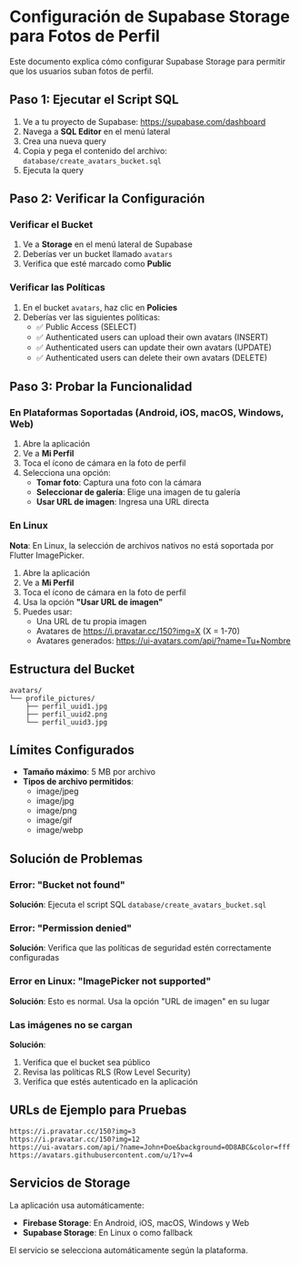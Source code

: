 # Configuración de Supabase Storage para Fotos de Perfil

Este documento explica cómo configurar Supabase Storage para permitir que los usuarios suban fotos de perfil.

## Paso 1: Ejecutar el Script SQL

1. Ve a tu proyecto de Supabase: https://supabase.com/dashboard
2. Navega a **SQL Editor** en el menú lateral
3. Crea una nueva query
4. Copia y pega el contenido del archivo: `database/create_avatars_bucket.sql`
5. Ejecuta la query

## Paso 2: Verificar la Configuración

### Verificar el Bucket

1. Ve a **Storage** en el menú lateral de Supabase
2. Deberías ver un bucket llamado `avatars`
3. Verifica que esté marcado como **Public**

### Verificar las Políticas

1. En el bucket `avatars`, haz clic en **Policies**
2. Deberías ver las siguientes políticas:
   - ✅ Public Access (SELECT)
   - ✅ Authenticated users can upload their own avatars (INSERT)
   - ✅ Authenticated users can update their own avatars (UPDATE)
   - ✅ Authenticated users can delete their own avatars (DELETE)

## Paso 3: Probar la Funcionalidad

### En Plataformas Soportadas (Android, iOS, macOS, Windows, Web)

1. Abre la aplicación
2. Ve a **Mi Perfil**
3. Toca el ícono de cámara en la foto de perfil
4. Selecciona una opción:
   - **Tomar foto**: Captura una foto con la cámara
   - **Seleccionar de galería**: Elige una imagen de tu galería
   - **Usar URL de imagen**: Ingresa una URL directa

### En Linux

**Nota**: En Linux, la selección de archivos nativos no está soportada por Flutter ImagePicker.

1. Abre la aplicación
2. Ve a **Mi Perfil**
3. Toca el ícono de cámara en la foto de perfil
4. Usa la opción **"Usar URL de imagen"**
5. Puedes usar:
   - Una URL de tu propia imagen
   - Avatares de https://i.pravatar.cc/150?img=X (X = 1-70)
   - Avatares generados: https://ui-avatars.com/api/?name=Tu+Nombre

## Estructura del Bucket

```
avatars/
└── profile_pictures/
    ├── perfil_uuid1.jpg
    ├── perfil_uuid2.png
    └── perfil_uuid3.jpg
```

## Límites Configurados

- **Tamaño máximo**: 5 MB por archivo
- **Tipos de archivo permitidos**:
  - image/jpeg
  - image/jpg
  - image/png
  - image/gif
  - image/webp

## Solución de Problemas

### Error: "Bucket not found"

**Solución**: Ejecuta el script SQL `database/create_avatars_bucket.sql`

### Error: "Permission denied"

**Solución**: Verifica que las políticas de seguridad estén correctamente configuradas

### Error en Linux: "ImagePicker not supported"

**Solución**: Esto es normal. Usa la opción "URL de imagen" en su lugar

### Las imágenes no se cargan

**Solución**:
1. Verifica que el bucket sea público
2. Revisa las políticas RLS (Row Level Security)
3. Verifica que estés autenticado en la aplicación

## URLs de Ejemplo para Pruebas

```
https://i.pravatar.cc/150?img=3
https://i.pravatar.cc/150?img=12
https://ui-avatars.com/api/?name=John+Doe&background=0D8ABC&color=fff
https://avatars.githubusercontent.com/u/1?v=4
```

## Servicios de Storage

La aplicación usa automáticamente:
- **Firebase Storage**: En Android, iOS, macOS, Windows y Web
- **Supabase Storage**: En Linux o como fallback

El servicio se selecciona automáticamente según la plataforma.
